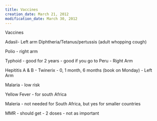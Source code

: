 ```yaml
---
title: Vaccines
creation_date: March 21, 2012
modification_date: March 30, 2012
---
```



Vaccines

Adasil-   Left arm Diphtheria/Tetanus/pertussis (adult whopping cough)

Polio - right arm

Typhoid - good for 2 years - good if you go to Peru - Right Arm

Hepititis A & B - Twinerix - 0, 1 month, 6 months (book on Monday) - Left Arm

Malaria - low risk

Yellow Fever - for south Africa

Maleria - not needed for South Africa, but yes for smaller countries

MMR - should get - 2 doses - not as important
